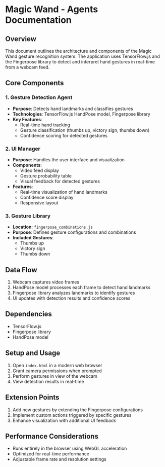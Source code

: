 # Magic Wand - Agents Documentation

## Overview
This document outlines the architecture and components of the Magic Wand gesture recognition system. The application uses TensorFlow.js and the Fingerpose library to detect and interpret hand gestures in real-time from a webcam feed.

## Core Components

### 1. Gesture Detection Agent
- **Purpose**: Detects hand landmarks and classifies gestures
- **Technologies**: TensorFlow.js HandPose model, Fingerpose library
- **Key Features**:
  - Real-time hand tracking
  - Gesture classification (thumbs up, victory sign, thumbs down)
  - Confidence scoring for detected gestures

### 2. UI Manager
- **Purpose**: Handles the user interface and visualization
- **Components**:
  - Video feed display
  - Gesture probability table
  - Visual feedback for detected gestures
- **Features**:
  - Real-time visualization of hand landmarks
  - Confidence score display
  - Responsive layout

### 3. Gesture Library
- **Location**: `fingerpose_combinations.js`
- **Purpose**: Defines gesture configurations and combinations
- **Included Gestures**:
  - Thumbs up
  - Victory sign
  - Thumbs down

## Data Flow
1. Webcam captures video frames
2. HandPose model processes each frame to detect hand landmarks
3. Fingerpose library analyzes landmarks to identify gestures
4. UI updates with detection results and confidence scores

## Dependencies
- TensorFlow.js
- Fingerpose library
- HandPose model

## Setup and Usage
1. Open `index.html` in a modern web browser
2. Grant camera permissions when prompted
3. Perform gestures in view of the webcam
4. View detection results in real-time

## Extension Points
1. Add new gestures by extending the Fingerpose configurations
2. Implement custom actions triggered by specific gestures
3. Enhance visualization with additional UI feedback

## Performance Considerations
- Runs entirely in the browser using WebGL acceleration
- Optimized for real-time performance
- Adjustable frame rate and resolution settings
